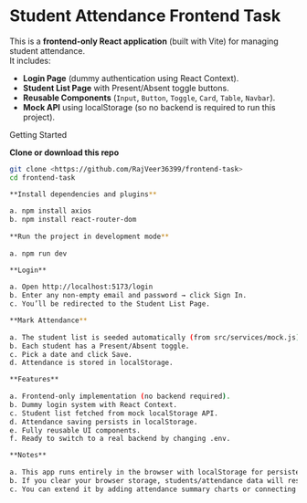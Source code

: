 # Student Attendance Frontend Task

This is a **frontend-only React application** (built with Vite) for managing student attendance.  
It includes:

- **Login Page** (dummy authentication using React Context).
- **Student List Page** with Present/Absent toggle buttons.
- **Reusable Components** (`Input`, `Button`, `Toggle`, `Card`, `Table`, `Navbar`).
- **Mock API** using localStorage (so no backend is required to run this project).

Getting Started

**Clone or download this repo**
   
```bash
git clone <https://github.com/RajVeer36399/frontend-task>
cd frontend-task

**Install dependencies and plugins**
   
a. npm install axios
b. npm install react-router-dom
    
**Run the project in development mode**
   
a. npm run dev

**Login**
   
a. Open http://localhost:5173/login 
b. Enter any non-empty email and password → click Sign In.
c. You’ll be redirected to the Student List Page.

**Mark Attendance**
   
a. The student list is seeded automatically (from src/services/mock.js).
b. Each student has a Present/Absent toggle.
c. Pick a date and click Save.
d. Attendance is stored in localStorage.

**Features**
   
a. Frontend-only implementation (no backend required).
b. Dummy login system with React Context.
c. Student list fetched from mock localStorage API.
d. Attendance saving persists in localStorage.
e. Fully reusable UI components.
f. Ready to switch to a real backend by changing .env.

**Notes**
   
a. This app runs entirely in the browser with localStorage for persistence.
b. If you clear your browser storage, students/attendance data will reset.
c. You can extend it by adding attendance summary charts or connecting to a real backend.
